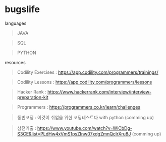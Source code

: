 # bugslife

languages

> JAVA

> SQL

> PYTHON



resources

> Codility Exercises : https://app.codility.com/programmers/trainings/

> Codility Lessons : https://app.codility.com/programmers/lessons

> Hacker Rank : https://www.hackerrank.com/interview/interview-preparation-kit

> Programmers : https://programmers.co.kr/learn/challenges

> 동빈코딩 : 이것이 취업을 위한 코딩테스트다 with python (comming up)

> 삼전기출 : https://www.youtube.com/watch?v=WiCbDg-S3CE&list=PLdHw4xVmS1psZInw07xdgZmnQcIrXru8J (comming up)
